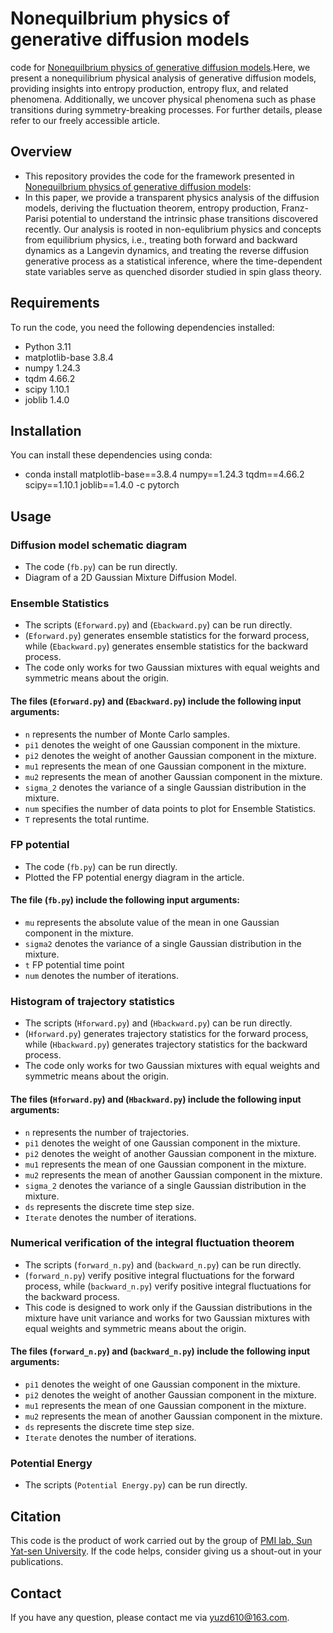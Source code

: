 # Nonequilbrium physics of generative diffusion models

code for [Nonequilbrium physics of generative diffusion models](https://arxiv.org/abs/2405.11932).Here, we present a nonequilibrium physical analysis of generative diffusion models, providing insights into entropy production, entropy flux, and related phenomena. Additionally, we uncover physical phenomena such as phase transitions during symmetry-breaking processes. For further details, please refer to our freely accessible article.






## Overview
- This repository provides the code for the framework presented in [Nonequilbrium physics of generative diffusion models](https://arxiv.org/abs/2405.11932):
- In this paper, we provide a transparent physics analysis of the diffusion
models, deriving the fluctuation theorem, entropy production, Franz-Parisi potential to understand
the intrinsic phase transitions discovered recently. Our analysis is rooted in non-equlibrium physics
and concepts from equilibrium physics, i.e., treating both forward and backward dynamics as a
Langevin dynamics, and treating the reverse diffusion generative process as a statistical inference,
where the time-dependent state variables serve as quenched disorder studied in spin glass theory.

## Requirements

To run the code, you need the following dependencies installed:

- Python 3.11
- matplotlib-base 3.8.4
- numpy 1.24.3
- tqdm 4.66.2
- scipy 1.10.1
- joblib 1.4.0

## Installation
You can install these dependencies using conda:
- conda install  matplotlib-base==3.8.4 numpy==1.24.3 tqdm==4.66.2 scipy==1.10.1 joblib==1.4.0 -c pytorch

## Usage

### Diffusion model schematic diagram
- The code (`fb.py`) can be run directly.
- Diagram of a 2D Gaussian Mixture Diffusion Model.

### Ensemble Statistics
- The scripts (`Eforward.py`) and (`Ebackward.py`) can be run directly.
- (`Eforward.py`) generates ensemble statistics for the forward process, while (`Ebackward.py`) generates ensemble statistics for the backward process.
- The code only works for two Gaussian mixtures with equal weights and symmetric means about the origin.

#### The files (`Eforward.py`) and (`Ebackward.py`) include the following input arguments:
- `n` represents the number of Monte Carlo samples.
- `pi1` denotes the weight of one Gaussian component in the mixture.
- `pi2` denotes the weight of another Gaussian component in the mixture.
- `mu1` represents the mean of one Gaussian component in the mixture.
- `mu2` represents the mean of another Gaussian component in the mixture.
- `sigma_2` denotes the variance of a single Gaussian distribution in the mixture.
- `num` specifies the number of data points to plot for Ensemble Statistics.
- `T` represents the total runtime.

### FP potential
- The code (`fb.py`) can be run directly.
- Plotted the FP potential energy diagram in the article.
#### The file (`fb.py`)  include the following input arguments:
- `mu`  represents the absolute value of the mean in one Gaussian component in the mixture.
- `sigma2`  denotes the variance of a single Gaussian distribution in the mixture.
- `t` FP potential time point
- `num` denotes the number of iterations.



### Histogram of trajectory statistics
- The scripts (`Hforward.py`) and (`Hbackward.py`) can be run directly.
- (`Hforward.py`) generates trajectory statistics for the forward process, while (`Hbackward.py`) generates trajectory statistics for the backward process.
-  The code only works for two Gaussian mixtures with equal weights and symmetric means about the origin.
#### The files (`Hforward.py`) and (`Hbackward.py`) include the following input arguments:
- `n` represents the number of trajectories.
- `pi1` denotes the weight of one Gaussian component in the mixture.
- `pi2` denotes the weight of another Gaussian component in the mixture.
- `mu1` represents the mean of one Gaussian component in the mixture.
- `mu2` represents the mean of another Gaussian component in the mixture.
- `sigma_2` denotes the variance of a single Gaussian distribution in the mixture.
- `ds` represents the discrete time step size.
- `Iterate` denotes the number of iterations.

### Numerical verification of the integral fluctuation theorem
- The scripts (`forward_n.py`) and (`backward_n.py`) can be run directly.
- (`forward_n.py`) verify positive integral fluctuations for the forward process, while  (`backward_n.py`) verify positive integral fluctuations for the backward process.
- This code is designed to work only if the Gaussian distributions in the mixture have unit variance and works for two Gaussian mixtures with equal weights and symmetric means about the origin.
#### The files (`forward_n.py`) and (`backward_n.py`) include the following input arguments:
- `pi1` denotes the weight of one Gaussian component in the mixture.
- `pi2` denotes the weight of another Gaussian component in the mixture.
- `mu1` represents the mean of one Gaussian component in the mixture.
- `mu2` represents the mean of another Gaussian component in the mixture.
- `ds` represents the discrete time step size.
- `Iterate` denotes the number of iterations.

### Potential Energy
- The scripts (`Potential Energy.py`)  can be run directly.

## Citation
This code is the product of work carried out by the group of [PMI lab, Sun Yat-sen University](https://www.labxing.com/hphuang2018). If the code helps, consider giving us a shout-out in your publications.

## Contact
If you have any question, please contact me via yuzd610@163.com.





